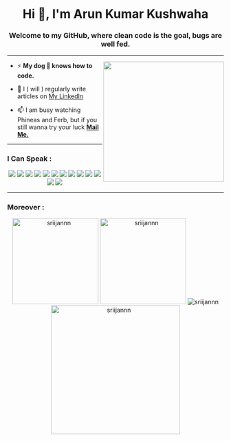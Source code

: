 <h1 align="center">Hi 👋, I'm Arun Kumar Kushwaha</h1>
<h3 align="center">Welcome to my GitHub, where clean code is the goal, bugs are well fed.</h3>
<hr>
<img align='right' src="https://media.giphy.com/media/6LLw65Myg2vhS/giphy.gif" width="280">


- ⚡ **My dog 🐶 knows how to code.**
- 📝 I ( will ) regularly write articles on [My LinkedIn](https://www.linkedin.com/in/srijantripathii/)

- 📫 I am busy watching Phineas and Ferb, but if you still wanna try your luck **[Mail Me.](developer.srijan@gmail.com)**



<hr>



<h3>I Can Speak :</h3>

<p align="center">
<img src="https://img.shields.io/badge/HTML5-E34F26?style=for-the-badge&logo=html5&logoColor=white" />
<img src="https://img.shields.io/badge/CSS3-1572B6?style=for-the-badge&logo=css3&logoColor=white" />
<img src="https://img.shields.io/badge/Javascript-323330?style=for-the-badge&logo=javascript&logoColor=F7DF1E" />
<img src="https://img.shields.io/badge/Node.js-43853D?style=for-the-badge&logo=node.js&logoColor=white" />
<img src="https://img.shields.io/badge/Express.js-404D59?style=for-the-badge" />
<img src="https://img.shields.io/badge/Django-0769AD?style=for-the-badge&logo=django&logoColor=white" />
<img src="https://img.shields.io/badge/Bootstrap-563D7C?style=for-the-badge&logo=bootstrap&logoColor=white">
<img src="https://img.shields.io/badge/MongoDB-4EA94B?style=for-the-badge&logo=mongodb&logoColor=white">
<img src="https://img.shields.io/badge/Python-FFD43B?style=for-the-badge&logo=python&logoColor=darkgreen">
<img src="https://img.shields.io/badge/Git-F05032?style=for-the-badge&logo=git&logoColor=white">
<img src="https://img.shields.io/badge/react-CC6699?style=for-the-badge&logo=react&logoColor=white">
<img src="https://img.shields.io/badge/npm-CB3837?style=for-the-badge&logo=npm&logoColor=white">
<img src="https://img.shields.io/badge/Markdown-43853D?style=for-the-badge&logo=markdown&logoColor=white">
</p>

<hr>

<h3>Moreover :</h3>

<p align="center"><img height=200 src="https://github-readme-stats.vercel.app/api/top-langs?username=ArunKushhhh&show_icons=true&theme=tokyonight&locale=en&layout=donut" alt="sriijannn" />
<img height=200 src="https://github-readme-streak-stats.herokuapp.com/?user=ArunKushhhh&theme=tokyonight" alt="sriijannn" />
<img src="https://github-readme-stats.vercel.app/api?username=ArunKushhhh&show_icons=true&locale=en&theme=tokyonight" alt="sriijannn" />
<img height=300 src="https://github-readme-activity-graph.vercel.app/graph?username=ArunKushhhh&theme=github-compact" alt="sriijannn" />
  
</p>
